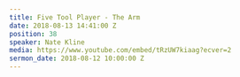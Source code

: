 ```yaml
---
title: Five Tool Player - The Arm
date: 2018-08-13 14:41:00 Z
position: 38
speaker: Nate Kline
media: https://www.youtube.com/embed/tRzUW7kiaag?ecver=2
sermon_date: 2018-08-12 10:00:00 Z
---
```


